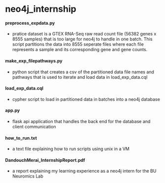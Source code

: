 # neo4j_internship 


#### preprocess_expdata.py
- pratice dataset is a GTEX RNA-Seq raw read count file (56382 genes x 8555 samples) that is too large for neo4j to handle in one batch. This script partitions the data into 8555 seperate files where each file represents a sample and its corresponding gene and gene counts. 

#### make_exp_filepathways.py 
- python script that creates a csv of the partitioned data file names and pathways that is used to iterate and load data in load_exp_data.cql

#### load_exp_data.cql 
- cypher script to load in partitioned data in batches into a neo4j database 

#### app.py
- flask api application that handles the back end for the database and client communication 

#### how_to_run.txt
- a text file explaining how to run scripts using unix in a VM 

#### DandouchMerai_InternshipReport.pdf
- a report explaining my learning experience as a neo4j intern for the BU Neuromics Lab
